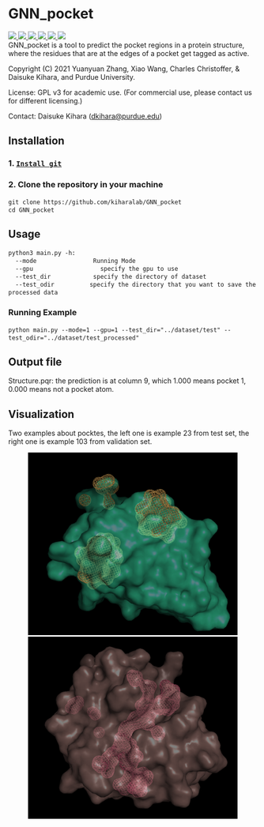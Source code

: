 # GNN_pocket

<a href="https://github.com/marktext/marktext/releases/latest">
   <img src="https://img.shields.io/badge/GNN_pocket-v1.0.0-green">
   <img src="https://img.shields.io/badge/platform-Linux%20-green">
   <img src="https://img.shields.io/badge/Language-python3-green">
   <img src="https://img.shields.io/badge/Language-C-green">
   <img src="https://img.shields.io/badge/dependencies-tested-green">
   <img src="https://img.shields.io/badge/licence-GNU-green">
</a>      <br>
GNN_pocket  is a tool to predict the pocket regions in a protein structure, where the residues that are at the edges of a pocket get tagged as active.

Copyright (C) 2021 Yuanyuan Zhang, Xiao Wang, Charles Christoffer, & Daisuke Kihara, and Purdue University.

License: GPL v3 for academic use. (For commercial use, please contact us for different licensing.)

Contact: Daisuke Kihara (dkihara@purdue.edu)

## Installation

### 1. [`Install git`](https://git-scm.com/book/en/v2/Getting-Started-Installing-Git)

### 2. Clone the repository in your machine

```
git clone https://github.com/kiharalab/GNN_pocket
cd GNN_pocket
```

## Usage

```
python3 main.py -h:
  --mode                Running Mode
  --gpu                   specify the gpu to use
  --test_dir            specify the directory of dataset
  --test_odir          specify the directory that you want to save the processed data
```


### Running Example

```
python main.py --mode=1 --gpu=1 --test_dir="../dataset/test" --test_odir="../dataset/test_processed"
```

## Output file

Structure.pqr: the prediction is at column 9, which 1.000 means pocket 1, 0.000 means not a pocket atom.
## Visualization
Two examples about pocktes, the left one is example 23 from test set, the right one is example 103 from validation set.
<figure class="half">
    <img src="https://github.com/Zhang038/GNN_pocket/blob/master/example/23_pred.png",width="200">
    <img src="https://github.com/Zhang038/GNN_pocket/blob/master/example/103_pred.png",width="200">
</figure>
